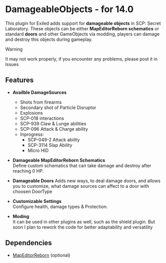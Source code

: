 # DamageableObjects - for 14.0

This plugin for Exiled adds support for **damageable objects** in SCP: Secret Laboratory. These objects can be either **MapEditorReborn schematics** or standard **doors** and other GameObjects via modding, players can damage and destroy this objects during gameplay.

> [!WARNING]
> It may not work properly, if you encounter any problems, please post it in Issues

## Features

- **Availble DamageSources**
  - Shots from firearms
  - Secondary shot of Particle Disruptor
  - Explosions
  - SCP-018 interactions
  - SCP-939 Claw & Lunge abilities
  - SCP-096 Attack & Charge ability
  - Inprogress:
    - SCP-049-2 Attack ability
    - SCP-3114 Slap Ability
    - Micro HID

- **Damageable MapEditorReborn Schematics**  
  Define custom schematics that can take damage and destroy after reaching 0 HP.

- **Damageable Doors**
  Adds new ways, to deal damage doors, and allows you to customize, what damage sources can affect to a door with choosen DoorType

- **Customizable Settings**  
  Configure health, damage types & Protection.
  
- **Moding**  
  It can be used in other plugins as well, such as the shield plugin. But soon I plan to rework the code for better adaptability and versatility

## Dependencies
- [MapEditorReborn](https://github.com/Michal78900/MapEditorReborn) (optional)
